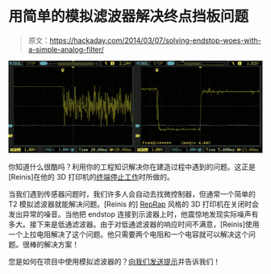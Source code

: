 # 用简单的模拟滤波器解决终点挡板问题

> 原文：<https://hackaday.com/2014/03/07/solving-endstop-woes-with-a-simple-analog-filter/>

![NoiseEndstop](img/791466a5b39095386d6ccda870c2633c.png)

你知道什么很酷吗？利用你的工程知识解决你在建造过程中遇到的问题。这正是[Reinis]在他的 3D 打印机的[终端停止工作](http://wot.lv/combating-endstop-noise-on-a-reprap.html)时所做的。

当我们遇到传感器问题时，我们许多人会自动去找微控制器，但通常一个简单的 T2 模拟滤波器就能解决问题。[Reinis 的] [RepRap](http://reprap.org/wiki/RepRap) 风格的 3D 打印机在关闭时会发出异常的噪音。当他把 endstop 连接到示波器上时，他震惊地发现实际噪声有多大。接下来是低通滤波器。由于对低通滤波器的响应时间不满意，[Reinis]使用一个上拉电阻解决了这个问题。他只需要两个电阻和一个电容就可以解决这个问题。很棒的解决方案！

您是如何在项目中使用模拟滤波器的？[向我们发送提示](http://hackaday.com/contact-hack-a-day/)并告诉我们！